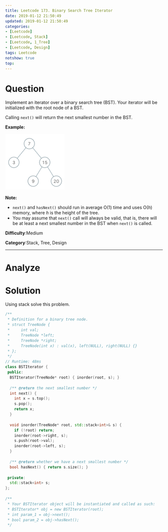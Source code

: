 ```yaml
---
title: Leetcode 173. Binary Search Tree Iterator
date: 2019-01-12 21:50:49
updated: 2019-01-12 21:50:49
categories: 
- [Leetcode]
- [Leetcode, Stack]
- [Leetcode, 1_Tree]
- [Leetcode, Design]
tags: Leetcode
notshow: true
top:
---
```


# Question

Implement an iterator over a binary search tree (BST). Your iterator will be initialized with the root node of a BST.

Calling  `next()`  will return the next smallest number in the BST.

**Example:**

![](/images/in-post/2019-01-12-Leetcode-173-Binary-Search-Tree-Iterator/2019-01-12-21-51-24.png)

**Note:**

- `next()`  and  `hasNext()`  should run in average O(1) time and uses O(_h_) memory, where  _h_  is the height of the tree.
- You may assume that `next()` call will always be valid, that is, there will be at least a next smallest number in the BST when  `next()`  is called.

**Difficulty**:Medium

**Category**:Stack, Tree, Design

<!-- more -->

------------

# Analyze

# Solution

Using stack solve this problem.

```cpp
/**
 * Definition for a binary tree node.
 * struct TreeNode {
 *     int val;
 *     TreeNode *left;
 *     TreeNode *right;
 *     TreeNode(int x) : val(x), left(NULL), right(NULL) {}
 * };
 */
// Runtime: 48ms
class BSTIterator {
 public:
  BSTIterator(TreeNode* root) { inorder(root, s); }

  /** @return the next smallest number */
  int next() {
    int x = s.top();
    s.pop();
    return x;
  }

  void inorder(TreeNode* root, std::stack<int>& s) {
    if (!root) return;
    inorder(root->right, s);
    s.push(root->val);
    inorder(root->left, s);
  }

  /** @return whether we have a next smallest number */
  bool hasNext() { return s.size(); }

 private:
  std::stack<int> s;
};

/**
 * Your BSTIterator object will be instantiated and called as such:
 * BSTIterator* obj = new BSTIterator(root);
 * int param_1 = obj->next();
 * bool param_2 = obj->hasNext();
 */
```


